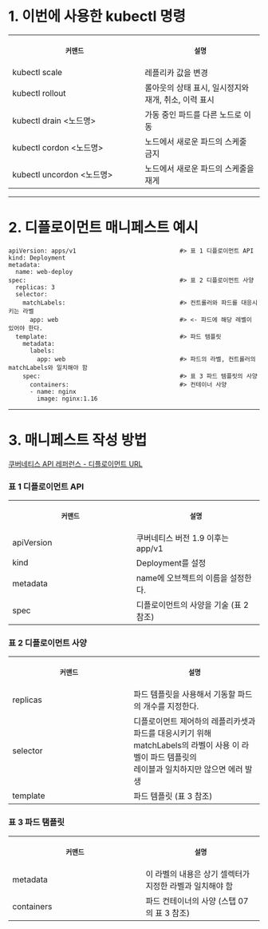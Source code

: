 # 1. 이번에 사용한 kubectl 명령

<table>
<tr>
<th align="center">
<img width="441" height="1">
<p> 
<small>
커맨드 
</small>
</p>
</th>
<th align="center">
<img width="441" height="1">
<p> 
<small>
설명
</small>
</p>
</th>
</tr>
<tr>
<td>
<!-- REMOVE THE BACKSLASHES -->
kubectl scale
</td>
<td>
<!-- REMOVE THE BACKSLASHES -->
레플리카 값을 변경
</td>
</tr>
<tr>
<td>
<!-- REMOVE THE BACKSLASHES -->
kubectl rollout
</td>
<td>
롤아웃의 상태 표시, 일시정지와 재개, 취소, 이력 표시
</td>
</tr>
<tr>
<td>
<!-- REMOVE THE BACKSLASHES -->
kubectl drain <노드명>
</td>
<td>
가동 중인 파드를 다른 노드로 이동
</td>
</tr>
<tr>
<td>
<!-- REMOVE THE BACKSLASHES -->
kubectl cordon <노드명>
</td>
<td>
노드에서 새로운 파드의 스케줄 금지
</td>
</tr>

<tr>
<td>
<!-- REMOVE THE BACKSLASHES -->
kubectl uncordon <노드명>
</td>
<td>
노드에서 새로운 파드의 스케줄을 재게
</td>
</tr>
</table>

----

# 2. 디플로이먼트 매니페스트 예시

```
apiVersion: apps/v1                             #> 표 1 디플로이먼트 API
kind: Deployment
metadata:
  name: web-deploy
spec:                                           #> 표 2 디플로이먼트 사양
  replicas: 3
  selector:                                     
    matchLabels:                                #> 컨트롤러와 파드를 대응시키는 라벨
      app: web                                  #> <- 파드에 해당 레벨이 있어야 한다.
  template:                                     #> 파드 템플릿
    metadata:
      labels:
        app: web                                #> 파드의 라벨, 컨트롤러의 matchLabels와 일치해야 함
    spec:                                       #> 표 3 파드 템플릿의 사양 
      containers:                               #> 컨테이너 사양
      - name: nginx
        image: nginx:1.16
```

----

# 3. 매니페스트 작성 방법

[쿠버네티스 API 레퍼런스 - 디플로이먼트 URL](https://kubernetes.io/docs/reference/kubernetes-api/workload-resources/deployment-v1/)

### 표 1 디플로이먼트 API 
<table>
<tr>
<th align="center">
<img width="441" height="1">
<p> 
<small>
커맨드 
</small>
</p>
</th>
<th align="center">
<img width="441" height="1">
<p> 
<small>
설명
</small>
</p>
</th>
</tr>
<tr>
<td>
<!-- REMOVE THE BACKSLASHES -->
apiVersion
</td>
<td>
<!-- REMOVE THE BACKSLASHES -->
쿠버네티스 버전 1.9 이후는 app/v1
</td>
</tr>
<tr>
<td>
<!-- REMOVE THE BACKSLASHES -->
kind
</td>
<td>
Deployment를 설정
</td>
</tr>
<tr>
<td>
<!-- REMOVE THE BACKSLASHES -->
metadata
</td>
<td>
name에 오브젝트의 이름을 설정한다.
</td>
</tr>
<tr>
<td>
<!-- REMOVE THE BACKSLASHES -->
spec
</td>
<td>
디플로이먼트의 사양을 기술 (표 2 참조)
</td>
</tr>
</table>


### 표 2 디플로이먼트 사양
<table>
<tr>
<th align="center">
<img width="441" height="1">
<p> 
<small>
커맨드 
</small>
</p>
</th>
<th align="center">
<img width="441" height="1">
<p> 
<small>
설명
</small>
</p>
</th>
</tr>
<tr>
<td>
<!-- REMOVE THE BACKSLASHES -->
replicas 
</td>
<td>
<!-- REMOVE THE BACKSLASHES -->
파드 템플릿을 사용해서 기동할 파드의 개수를 지정한다.
</td>
</tr>
<tr>
<td>
<!-- REMOVE THE BACKSLASHES -->
selector
</td>
<td>
디플로이먼트 제어하의 레플리카셋과 파드를 대응시키기 위해 <br> matchLabels의 라벨이 사용 이 라벨이 파드 템플릿의 <br> 레이블과 일치하지만 않으면 에러 발생
</td>
</tr>
<tr>
<td>
<!-- REMOVE THE BACKSLASHES -->
template
</td>
<td>
파드 템플릿 (표 3 참조)
</td>
</tr>
</table>

### 표 3 파드 탬플릿
<table>
<tr>
<th align="center">
<img width="441" height="1">
<p> 
<small>
커맨드 
</small>
</p>
</th>
<th align="center">
<img width="441" height="1">
<p> 
<small>
설명
</small>
</p>
</th>
</tr>
<tr>
<td>
<!-- REMOVE THE BACKSLASHES -->
metadata
</td>
<td>
<!-- REMOVE THE BACKSLASHES -->
이 라벨의 내용은 상기 셀렉터가 지정한 라벨과 일치해야 함
</td>
</tr>
<tr>
<td>
<!-- REMOVE THE BACKSLASHES -->
containers
</td>
<td>
파드 컨테이너의 사양 (스탭 07의 표 3 참조)
</td>
</tr>
</table>
